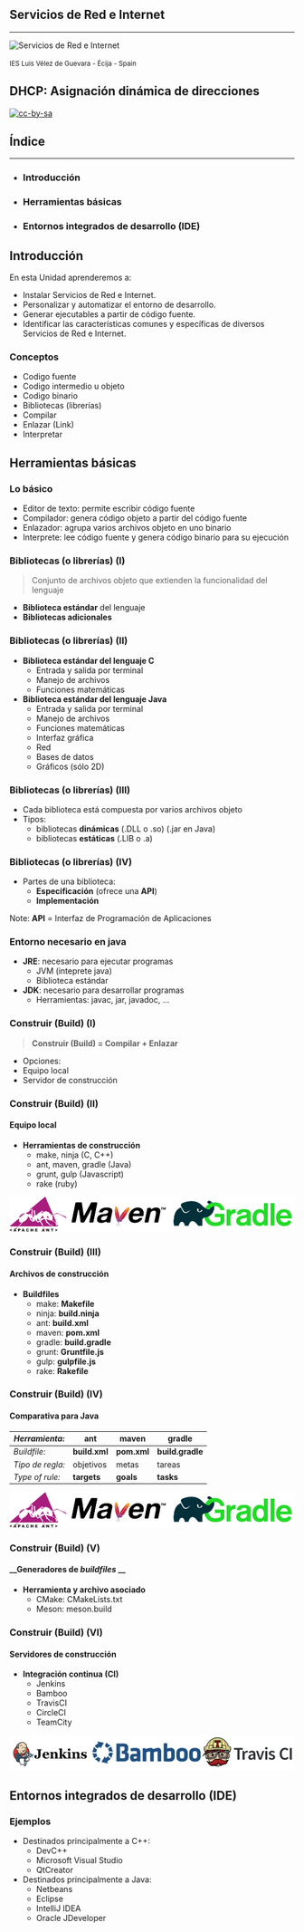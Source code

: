 <!---
Ejemplos

<video class="stretch" controls><source src="http://clips.vorwaerts-gmbh.de/big_buck_bunny.mp4" type="video/mp4"></video>
<iframe width="560" height="315" src="https://www.youtube.com/embed/3RBq-WlL4cU" frameborder="0" allowfullscreen></iframe>

slide: data-background="#ff0000" 
element: class="fragment" data-fragment-index="1"
-->
## Servicios de Red e Internet
---
![Servicios de Red e Internet](http://jamj2000.github.io/serviciosredinternet/serviciosredinternet.png)
<p><small> IES Luis Vélez de Guevara - Écija - Spain </small></p>


## DHCP: Asignación dinámica de direcciones

[![cc-by-sa](http://jamj2000.github.io/serviciosredinternet/cc-by-sa.png)](http://creativecommons.org/licenses/by-sa/4.0/)


## Índice
--- 
- ### Introducción
- ### Herramientas básicas
- ### Entornos integrados de desarrollo (IDE)

<!--- Note: Nota a pie de página. -->



## Introducción


En esta Unidad aprenderemos a:

- Instalar Servicios de Red e Internet.
- Personalizar y automatizar el entorno de desarrollo.
- Generar ejecutables a partir de código fuente.
- Identificar las características comunes y específicas de diversos Servicios de Red e Internet.


### Conceptos

- Codigo fuente
- Codigo intermedio u objeto
- Codigo binario
- Bibliotecas (librerías)
- Compilar
- Enlazar (Link)
- Interpretar



## Herramientas básicas


### Lo básico

- Editor de texto: permite escribir código fuente
- Compilador: genera código objeto a partir del código fuente
- Enlazador: agrupa varios archivos objeto en uno binario
- Interprete: lee código fuente y genera código binario para su ejecución


### Bibliotecas (o librerías) (I)

> Conjunto de archivos objeto que extienden la funcionalidad del lenguaje

- __Biblioteca estándar__ del lenguaje
- __Bibliotecas adicionales__


### Bibliotecas (o librerías) (II)

- __Biblioteca estándar del lenguaje C__
  - Entrada y salida por terminal
  - Manejo de archivos
  - Funciones matemáticas
- __Biblioteca estándar del lenguaje Java__
  - Entrada y salida por terminal
  - Manejo de archivos
  - Funciones matemáticas
  - Interfaz gráfica 
  - Red
  - Bases de datos
  - Gráficos (sólo 2D)


### Bibliotecas (o librerías) (III)

- Cada biblioteca está compuesta por varios archivos objeto
- Tipos:
  - bibliotecas __dinámicas__ (.DLL o .so) (.jar en Java) 
  - bibliotecas __estáticas__ (.LIB o .a)


### Bibliotecas (o librerías) (IV)

- Partes de una biblioteca:
  - __Especificación__ (ofrece una __API__)
  - __Implementación__ 

Note: __API__ = Interfaz de Programación de Aplicaciones


### Entorno necesario en java

- __JRE__: necesario para ejecutar programas
  - JVM (inteprete java)
  - Biblioteca estándar
- __JDK__: necesario para desarrollar programas
  - Herramientas: javac, jar, javadoc, ...


### Construir (Build) (I) 

> __Construir (Build) = Compilar + Enlazar__

- Opciones:
 - Equipo local
 - Servidor de construcción


### Construir (Build) (II) 
#### __Equipo local__

- __Herramientas de construcción__
  - make, ninja (C, C++)
  - ant, maven, gradle (Java)
  - grunt, gulp (Javascript)
  - rake (ruby)

![ant-maven-gradle](assets/ant-maven-gradle.png)


### Construir (Build) (III) 
#### __Archivos de construcción__

- __Buildfiles__
  - make: __Makefile__
  - ninja: __build.ninja__
  - ant: __build.xml__
  - maven: __pom.xml__
  - gradle: __build.gradle__
  - grunt: __Gruntfile.js__
  - gulp: __gulpfile.js__
  - rake: __Rakefile__


### Construir (Build) (IV) 
#### __Comparativa para Java__

*Herramienta:*    | ant           | maven       | gradle
------------------|---------------|-------------|--------------
*Buildfile:*      | **build.xml** | **pom.xml** | **build.gradle**
*Tipo de regla:*  | objetivos     | metas       | tareas
*Type of rule:*   | **targets**   | **goals**   | **tasks**

![ant-maven-gradle](assets/ant-maven-gradle.png)


### Construir (Build) (V) 
#### __Generadores de _buildfiles_ __

- __Herramienta y archivo asociado__
  - CMake: CMakeLists.txt
  - Meson: meson.build  


### Construir (Build) (VI) 
#### __Servidores de construcción__

- __Integración continua (CI)__
  - Jenkins 
  - Bamboo
  - TravisCI
  - CircleCI
  - TeamCity

![jenkins-bamboo-travisci](assets/jenkins-bamboo-travisci.png)



## Entornos integrados de desarrollo (IDE)


### Ejemplos

- Destinados principalmente a C++:
  - DevC++
  - Microsoft Visual Studio
  - QtCreator
- Destinados principalmente a Java:
  - Netbeans
  - Eclipse
  - IntelliJ IDEA
  - Oracle JDeveloper

 
